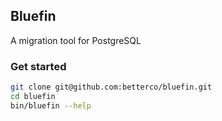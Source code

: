 Bluefin
-------

A migration tool for PostgreSQL

### Get started

```bash
git clone git@github.com:betterco/bluefin.git
cd bluefin
bin/bluefin --help
```
